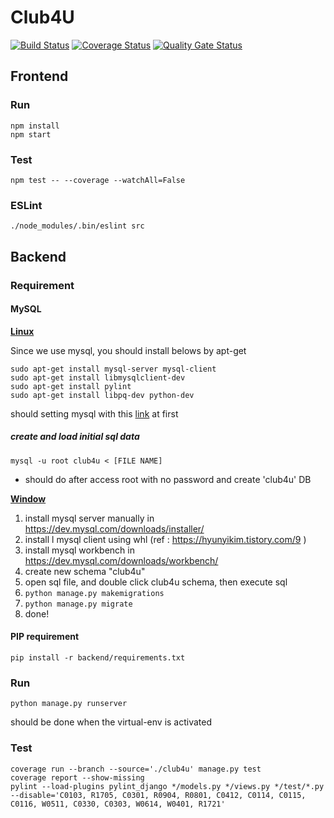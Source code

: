 # Club4U

[![Build Status](https://travis-ci.com/swsnu/swpp2019-team13.svg?branch=master)](https://travis-ci.com/swsnu/swpp2019-team13)
[![Coverage Status](https://coveralls.io/repos/github/swsnu/swpp2019-team13/badge.svg?branch=master)](https://coveralls.io/github/swsnu/swpp2019-team13?branch=master)
[![Quality Gate Status](https://sonarcloud.io/api/project_badges/measure?project=swsnu_swpp2019-team13&metric=alert_status)](https://sonarcloud.io/dashboard?id=swsnu_swpp2019-team13)

## Frontend

### Run

```
npm install
npm start
```

### Test

```
npm test -- --coverage --watchAll=False
```

### ESLint

```
./node_modules/.bin/eslint src
```

## Backend

### Requirement

#### MySQL

**<u>Linux</u>**

Since we use mysql, you should install belows by apt-get

```
sudo apt-get install mysql-server mysql-client
sudo apt-get install libmysqlclient-dev
sudo apt-get install pylint
sudo apt-get install libpq-dev python-dev
```

should setting mysql with this [link](https://bscnote.tistory.com/77) at first

##### create and load initial sql data

```
mysql -u root club4u < [FILE NAME]
```

- should do after access root with no password and create 'club4u' DB

<u>**Window**</u>

1. install mysql server manually in https://dev.mysql.com/downloads/installer/
2. install l mysql client using whl (ref : https://hyunyikim.tistory.com/9 )
3. install mysql workbench in https://dev.mysql.com/downloads/workbench/
4. create new schema "club4u"
5. open sql file, and double click club4u schema, then execute sql
6. `python manage.py makemigrations`
7. `python manage.py migrate`
8. done!

#### PIP requirement

```
pip install -r backend/requirements.txt
```

### Run

```
python manage.py runserver
```

should be done when the virtual-env is activated

### Test

```
coverage run --branch --source='./club4u' manage.py test
coverage report --show-missing
pylint --load-plugins pylint_django */models.py */views.py */test/*.py --disable='C0103, R1705, C0301, R0904, R0801, C0412, C0114, C0115, C0116, W0511, C0330, C0303, W0614, W0401, R1721'
```
